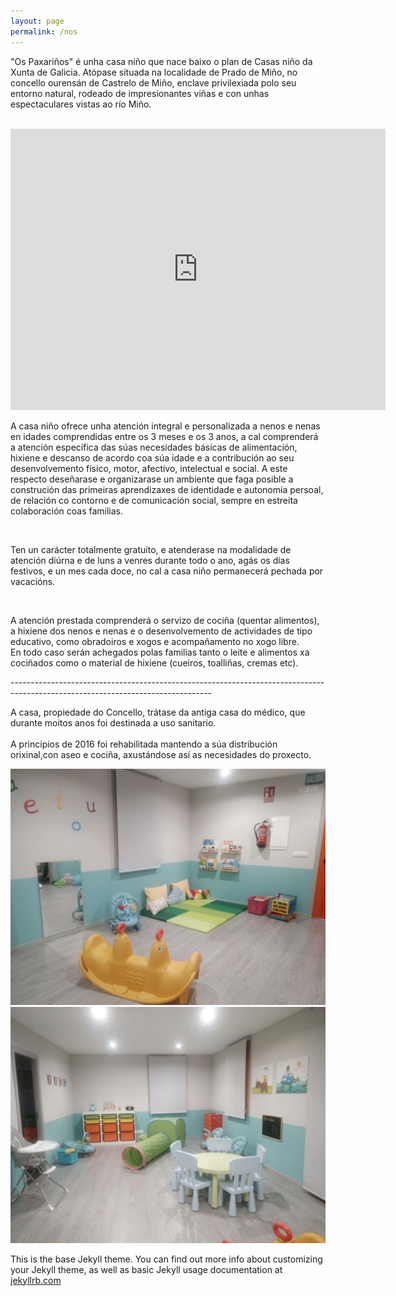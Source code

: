 ```yaml
---
layout: page
permalink: /nos
---
```




<p>
   "Os Paxariños" é unha casa niño que nace baixo o plan de Casas niño da Xunta de Galicia. Atópase situada na
   localidade de Prado de Miño, no concello ourensán de Castrelo de Miño, enclave privilexiada polo seu entorno
   natural, rodeado de impresionantes viñas e con unhas espectaculares vistas ao río Miño.
</p>

<br>

<iframe src="https://www.google.com/maps/embed?pb=!1m18!1m12!1m3!1d1474.973949667828!2d-8.057107192752396!3d42.322309996102405!2m3!1f0!2f0!3f0!3m2!1i1024!2i768!4f13.1!3m3!1m2!1s0xd2ff4235d0a8277%3A0x7c44e3314e0c11a0!2sLugar+Prado%2C+11%2C+32430%2C+Ourense!5e0!3m2!1ses!2ses!4v1489060676934" width="600" height="450" frameborder="0" style="border:0" allowfullscreen></iframe>

<br>

<p>
    A casa niño ofrece unha atención integral e personalizada a nenos e nenas en idades comprendidas entre os 3 meses
    e os 3 anos, a cal comprenderá a atención específica das súas necesidades básicas de alimentación, hixiene e descanso
    de acordo coa súa idade e a contribución ao seu desenvolvemento físico, motor, afectivo, intelectual e social. A este
    respecto deseñarase e organizarase un ambiente que faga posible a construción das primeiras aprendizaxes de identidade
    e autonomía persoal, de relación co contorno e de comunicación social, sempre en estreita colaboración coas familias.
</p>

<br>

<p>
    Ten un carácter totalmente gratuíto, e atenderase na modalidade de atención diúrna e de luns a venres durante todo o
    ano, agás os días festivos, e un mes cada doce, no cal a casa niño permanecerá pechada por vacacións.
</p>

<br>

<p>
    A atención prestada comprenderá o servizo de cociña (quentar alimentos), a hixiene dos nenos e nenas e o
    desenvolvemento de actividades de tipo educativo, como obradoiros e xogos e acompañamento no xogo libre.<br> En todo
    caso serán achegados polas familias tanto o leite e alimentos xa cociñados como o material de hixiene (cueiros,
    toalliñas, cremas etc).
</p>
--------------------------------------------------------------------------------------------------------------------------------
<p>
    A casa, propiedade do Concello, trátase da antiga casa do médico, que durante moitos anos foi destinada a uso sanitario.<br><br>
    A principios de 2016 foi rehabilitada mantendo a súa distribución orixinal,con aseo e cociña, axustándose así as necesidades do proxecto.
</p>

<p>
<div class="row">
    <div class="col-6">
        <img class="u-max-full-width" src="/assets/www/nos/IMG-20161117-WA0006.jpg" />
    </div>
    <div class="col-6">
        <img class="u-max-full-width" src="/assets/www/nos/IMG-20161117-WA0007.jpg" />
    </div>
</div>
</p>










This is the base Jekyll theme. You can find out more info about customizing your Jekyll theme, as well as basic Jekyll usage documentation at [jekyllrb.com](http://jekyllrb.com/)